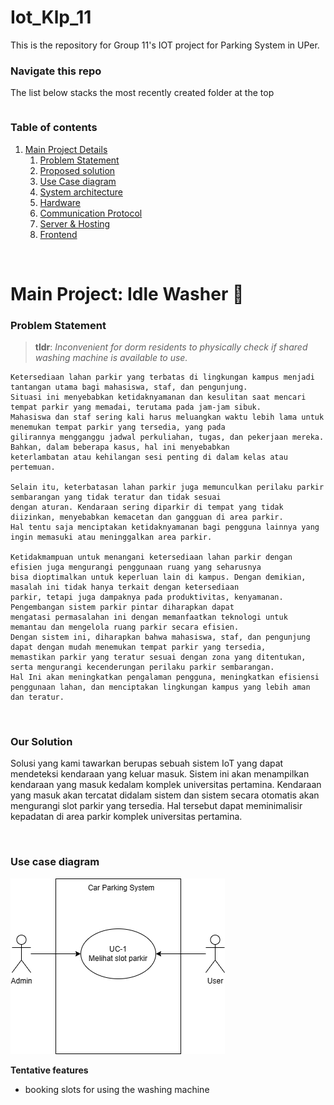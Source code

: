 # Iot_Klp_11
This is the repository for Group 11's IOT project for Parking System in UPer. 

### Navigate this repo
The list below stacks the most recently created folder at the top
```

```


### Table of contents
1. [Main Project Details](#project)
    1. [Problem Statement](#prob)
    2. [Proposed solution](#sol)
    3. [Use Case diagram](#uc)
    4. [System architecture](#sysarc)
    5. [Hardware](#hw)
    6. [Communication Protocol](#comm)
    7. [Server & Hosting](#cloud)
    8. [Frontend](#ui)


<br/>

# Main Project: Idle Washer 🧺 <a name="project"></a>

### Problem Statement <a name="prob"></a>

>**tldr**: *Inconvenient for dorm residents to physically check if shared washing machine is available to use.*
```
Ketersediaan lahan parkir yang terbatas di lingkungan kampus menjadi tantangan utama bagi mahasiswa, staf, dan pengunjung.
Situasi ini menyebabkan ketidaknyamanan dan kesulitan saat mencari tempat parkir yang memadai, terutama pada jam-jam sibuk.
Mahasiswa dan staf sering kali harus meluangkan waktu lebih lama untuk menemukan tempat parkir yang tersedia, yang pada
gilirannya mengganggu jadwal perkuliahan, tugas, dan pekerjaan mereka. Bahkan, dalam beberapa kasus, hal ini menyebabkan
keterlambatan atau kehilangan sesi penting di dalam kelas atau pertemuan.

Selain itu, keterbatasan lahan parkir juga memunculkan perilaku parkir sembarangan yang tidak teratur dan tidak sesuai
dengan aturan. Kendaraan sering diparkir di tempat yang tidak diizinkan, menyebabkan kemacetan dan gangguan di area parkir.
Hal tentu saja menciptakan ketidaknyamanan bagi pengguna lainnya yang ingin memasuki atau meninggalkan area parkir.

Ketidakmampuan untuk menangani ketersediaan lahan parkir dengan efisien juga mengurangi penggunaan ruang yang seharusnya
bisa dioptimalkan untuk keperluan lain di kampus. Dengan demikian, masalah ini tidak hanya terkait dengan ketersediaan
parkir, tetapi juga dampaknya pada produktivitas, kenyamanan. Pengembangan sistem parkir pintar diharapkan dapat
mengatasi permasalahan ini dengan memanfaatkan teknologi untuk memantau dan mengelola ruang parkir secara efisien.
Dengan sistem ini, diharapkan bahwa mahasiswa, staf, dan pengunjung dapat dengan mudah menemukan tempat parkir yang tersedia,
memastikan parkir yang teratur sesuai dengan zona yang ditentukan, serta mengurangi kecenderungan perilaku parkir sembarangan.
Hal Ini akan meningkatkan pengalaman pengguna, meningkatkan efisiensi penggunaan lahan, dan menciptakan lingkungan kampus yang lebih aman dan teratur.

```

<br/>

### Our Solution <a name="sol"></a>
Solusi yang kami tawarkan berupas sebuah sistem IoT yang dapat mendeteksi kendaraan yang keluar masuk. Sistem ini akan menampilkan kendaraan yang masuk kedalam komplek universitas pertamina. Kendaraan yang masuk akan tercatat didalam sistem dan sistem secara otomatis akan mengurangi slot parkir yang tersedia. Hal tersebut dapat meminimalisir kepadatan di area parkir komplek universitas pertamina.

<br/>

### Use case diagram <a name="uc"></a>

![Use case diagram](https://github.com/mtijan/Iot_Klp_11/blob/main/Use%20Case%20Diagram.drawio.png)

**Tentative features**
- booking slots for using the washing machine

<br/>

